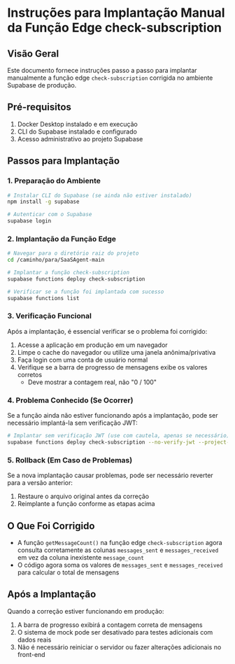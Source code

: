 # Instruções para Implantação Manual da Função Edge check-subscription

## Visão Geral
Este documento fornece instruções passo a passo para implantar manualmente a função edge `check-subscription` corrigida no ambiente Supabase de produção.

## Pré-requisitos
1. Docker Desktop instalado e em execução
2. CLI do Supabase instalado e configurado
3. Acesso administrativo ao projeto Supabase

## Passos para Implantação

### 1. Preparação do Ambiente
```bash
# Instalar CLI do Supabase (se ainda não estiver instalado)
npm install -g supabase

# Autenticar com o Supabase
supabase login
```

### 2. Implantação da Função Edge
```bash
# Navegar para o diretório raiz do projeto
cd /caminho/para/SaaSAgent-main

# Implantar a função check-subscription
supabase functions deploy check-subscription

# Verificar se a função foi implantada com sucesso
supabase functions list
```

### 3. Verificação Funcional
Após a implantação, é essencial verificar se o problema foi corrigido:

1. Acesse a aplicação em produção em um navegador
2. Limpe o cache do navegador ou utilize uma janela anônima/privativa
3. Faça login com uma conta de usuário normal
4. Verifique se a barra de progresso de mensagens exibe os valores corretos
   - Deve mostrar a contagem real, não "0 / 100"

### 4. Problema Conhecido (Se Ocorrer)
Se a função ainda não estiver funcionando após a implantação, pode ser necessário implantá-la sem verificação JWT:

```bash
# Implantar sem verificação JWT (use com cautela, apenas se necessário)
supabase functions deploy check-subscription --no-verify-jwt --project-ref=<proj-id>
```

### 5. Rollback (Em Caso de Problemas)
Se a nova implantação causar problemas, pode ser necessário reverter para a versão anterior:
1. Restaure o arquivo original antes da correção
2. Reimplante a função conforme as etapas acima

## O Que Foi Corrigido
- A função `getMessageCount()` na função edge `check-subscription` agora consulta corretamente as colunas `messages_sent` e `messages_received` em vez da coluna inexistente `message_count`
- O código agora soma os valores de `messages_sent` e `messages_received` para calcular o total de mensagens

## Após a Implantação
Quando a correção estiver funcionando em produção:
1. A barra de progresso exibirá a contagem correta de mensagens
2. O sistema de mock pode ser desativado para testes adicionais com dados reais
3. Não é necessário reiniciar o servidor ou fazer alterações adicionais no front-end

